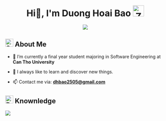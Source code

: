 <h1 align="center">
  Hi👋, I'm Duong Hoai Bao 
  <img src="https://raw.githubusercontent.com/Tarikul-Islam-Anik/Animated-Fluent-Emojis/master/Emojis/Smilies/Zzz.png" alt="Zzz" width="35" height="35" />
</h1>

<p align="center">
  <a href="https://github.com/DenverCoder1/readme-typing-svg"><img src="https://readme-typing-svg.herokuapp.com?lines=I'm+a+Web+Developer;Always%20learning%20new%20things&center=true&width=500&height=30"></a>
</p> 

<h2><img src="https://raw.githubusercontent.com/Tarikul-Islam-Anik/Animated-Fluent-Emojis/master/Emojis/Travel%20and%20places/Sailboat.png" alt="Sailboat" width="25" height="25" /> About Me</h2>

- 🔭 I’m currently a final year student majoring in Software Engineering at **Can Tho University**

- 🌱 I always like to learn and discover new things.

- 📫 Contact me via: **dhbao2505@gmail.com**

<h2><img src="https://raw.githubusercontent.com/Tarikul-Islam-Anik/Animated-Fluent-Emojis/master/Emojis/Objects/Pouring%20Liquid.png" alt="Pouring Liquid" width="25" height="25" /> Knownledge</h2>
<img src="https://skillicons.dev/icons?i=java,nodejs,react,vue,tailwind,bootstrap,mongodb,mysql,postgresql,git,github,docker,figma,linux" />



